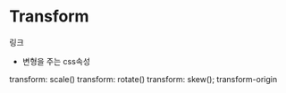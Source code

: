 # Transform

링크

- 변형을 주는 css속성

transform: scale()
transform: rotate()
transform: skew();
transform-origin
